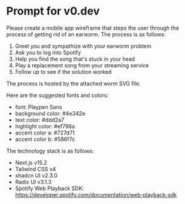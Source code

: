 # Prompt for v0.dev

Please create a mobile app wireframe that steps the user through the process of getting rid of an earworm. The process is as follows:

1. Greet you and sympathize with your earworm problem
2. Ask you to log into Spotify
3. Help you find the song that's stuck in your head
4. Play a replacement song from your streaming service
5. Follow up to see if the solution worked

The process is hosted by the attached worm SVG file.

Here are the suggested fonts and colors:

- font: Playpen Sans
- background color: #4e342e
- text color: #ddd2a7
- highlight color: #ef798a
- accent color a: #727d71
- accent color b: #586f7c

The technology stack is as follows:

- Next.js v15.2
- Tailwind CSS v4
- shadcn UI v2.3.0
- Radix UI v3.1.3
- Spotify Web Playback SDK: https://developer.spotify.com/documentation/web-playback-sdk

